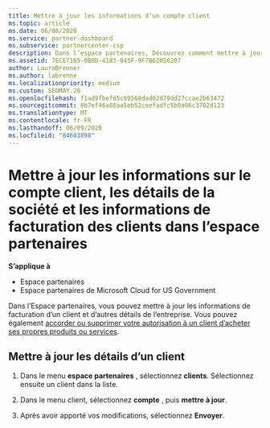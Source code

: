 ```yaml
---
title: Mettre à jour les informations d’un compte client
ms.topic: article
ms.date: 06/08/2020
ms.service: partner-dashboard
ms.subservice: partnercenter-csp
description: Dans l’espace partenaires, Découvrez comment mettre à jour les informations de facturation d’un client ou comment mettre à jour les détails de la société.
ms.assetid: 7ECE7165-0B0D-4183-845F-9F7B62056207
author: LauraBrenner
ms.author: labrenne
ms.localizationpriority: medium
ms.custom: SEOMAY.20
ms.openlocfilehash: f1ad9fbefd5c89568dad02d79dd27ccae2b63472
ms.sourcegitcommit: 8b7ef46a88aa5eb52ceefadfc5b0a06c3702d123
ms.translationtype: MT
ms.contentlocale: fr-FR
ms.lasthandoff: 06/09/2020
ms.locfileid: "84603898"
---
```

# <a name="update-customer-account-info-company-details-and-customer-billing-information-in-partner-center"></a>Mettre à jour les informations sur le compte client, les détails de la société et les informations de facturation des clients dans l’espace partenaires

**S’applique à**

- Espace partenaires
- Espace partenaires de Microsoft Cloud for US Government

Dans l’Espace partenaires, vous pouvez mettre à jour les informations de facturation d’un client et d’autres détails de l’entreprise. Vous pouvez également [accorder ou supprimer votre autorisation à un client d’acheter ses propres produits ou services](give-customers-permission.md).

## <a name="update-customer-details"></a>Mettre à jour les détails d’un client

1. Dans le menu **espace partenaires** , sélectionnez **clients**. Sélectionnez ensuite un client dans la liste.

2. Dans le menu client, sélectionnez **compte** , puis **mettre à jour**.

3. Après avoir apporté vos modifications, sélectionnez **Envoyer**.